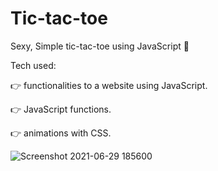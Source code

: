 # Tic-tac-toe

Sexy, Simple tic-tac-toe using JavaScript 🎲

Tech used: 

👉 functionalities to a website using JavaScript.

👉 JavaScript functions.

👉 animations with CSS.


![Screenshot 2021-06-29 185600](https://user-images.githubusercontent.com/83070569/123805554-cc46ed00-d90b-11eb-87bc-0af9b7985c22.png)

